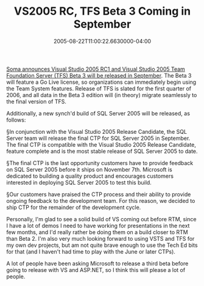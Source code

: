 ﻿---
title: VS2005 RC, TFS Beta 3 Coming in September
date: "2005-08-22T11:00:22.6630000-04:00"
description: Soma announces Visual Studio 2005 RC1 and Visual Studio 2005 Team
featuredImage: /img/default-post-image.jpg
---

[Soma announces Visual Studio 2005 RC1 and Visual Studio 2005 Team Foundation Server (TFS) Beta 3 will be released in September](http://blogs.msdn.com/somasegar). The Beta 3 will feature a Go Live license, so organizations can immediately begin using the Team System features. Release of TFS is slated for the first quarter of 2006, and all data in the Beta 3 edition will (in theory) migrate seamlessly to the final version of TFS.

Additionally, a new synch'd build of SQL Server 2005 will be released, as follows:

§In conjunction with the Visual Studio 2005 Release Candidate, the SQL Server team will release the final CTP for SQL Server 2005 in September. The final CTP is compatible with the Visual Studio 2005 Release Candidate, feature complete and is the most stable release of SQL Server 2005 to date.

§The final CTP is the last opportunity customers have to provide feedback on SQL Server 2005 before it ships on November 7th. Microsoft is dedicated to building a quality product and encourages customers interested in deploying SQL Server 2005 to test this build.

§Our customers have praised the CTP process and their ability to provide ongoing feedback to the development team. For this reason, we decided to ship CTP for the remainder of the development cycle.

Personally, I'm glad to see a solid build of VS coming out before RTM, since I have a lot of demos I need to have working for presentations in the next few months, and I'd really rather be doing them on a build closer to RTM than Beta 2. I'm also very much looking forward to using VSTS and TFS for my own dev projects, but am not quite brave enough to use the Tech Ed bits for that (and I haven't had time to play with the June or later CTPs).

A lot of people have been asking Microsoft to release a third beta before going to release with VS and ASP.NET, so I think this will please a lot of people.

